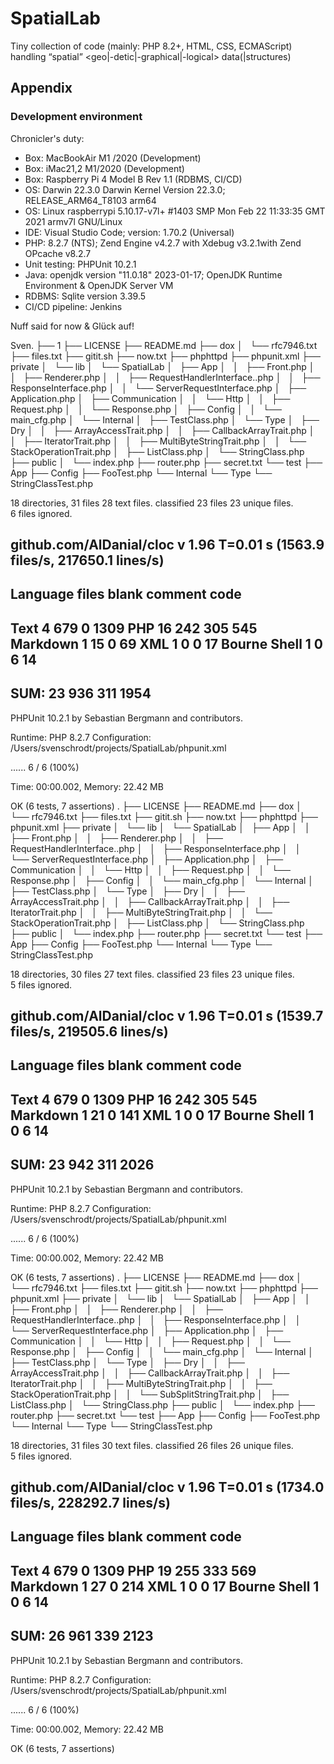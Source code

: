 # SpatialLab
Tiny collection of code (mainly: PHP 8.2+, HTML, CSS, ECMAScript) handling  “spatial” &lt;geo|-detic|-graphical|-logical> data(|structures)




 



## Appendix

### Development environment 

 Chronicler's duty: 

 - Box: MacBookAir M1 /2020 (Development)
 - Box: iMac21,2 M1/2020 (Development)
 - Box: Raspberry Pi 4 Model B Rev 1.1 (RDBMS, CI/CD)
 - OS: Darwin 22.3.0 Darwin Kernel Version 22.3.0; RELEASE_ARM64_T8103 arm64
 - OS: Linux raspberrypi 5.10.17-v7l+ #1403 SMP Mon Feb 22 11:33:35 GMT 2021 armv7l GNU/Linux
 - IDE: Visual Studio Code; version: 1.70.2 (Universal)
 - PHP: 8.2.7 (NTS); Zend Engine v4.2.7 with Xdebug v3.2.1with Zend OPcache v8.2.7
 - Unit testing: PHPUnit 10.2.1 
 - Java: openjdk version "11.0.18" 2023-01-17; OpenJDK Runtime Environment  & OpenJDK Server VM
 - RDBMS: Sqlite version 3.39.5
 - CI/CD pipeline: Jenkins 


 Nuff said for now & Glück auf! 

 Sven.
├── 1
├── LICENSE
├── README.md
├── dox
│   └── rfc7946.txt
├── files.txt
├── gitit.sh
├── now.txt
├── phphttpd
├── phpunit.xml
├── private
│   └── lib
│       └── SpatialLab
│           ├── App
│           │   ├── Front.php
│           │   ├── Renderer.php
│           │   ├── RequestHandlerInterface..php
│           │   ├── ResponseInterface.php
│           │   └── ServerRequestInterface.php
│           ├── Application.php
│           ├── Communication
│           │   └── Http
│           │       ├── Request.php
│           │       └── Response.php
│           ├── Config
│           │   └── main_cfg.php
│           └── Internal
│               ├── TestClass.php
│               └── Type
│                   ├── Dry
│                   │   ├── ArrayAccessTrait.php
│                   │   ├── CallbackArrayTrait.php
│                   │   ├── IteratorTrait.php
│                   │   ├── MultiByteStringTrait.php
│                   │   └── StackOperationTrait.php
│                   ├── ListClass.php
│                   └── StringClass.php
├── public
│   └── index.php
├── router.php
├── secret.txt
└── test
    ├── App
    ├── Config
    ├── FooTest.php
    └── Internal
        └── Type
            └── StringClassTest.php

18 directories, 31 files
      28 text files.
classified 23 files      23 unique files.                              
       6 files ignored.

github.com/AlDanial/cloc v 1.96  T=0.01 s (1563.9 files/s, 217650.1 lines/s)
-------------------------------------------------------------------------------
Language                     files          blank        comment           code
-------------------------------------------------------------------------------
Text                             4            679              0           1309
PHP                             16            242            305            545
Markdown                         1             15              0             69
XML                              1              0              0             17
Bourne Shell                     1              0              6             14
-------------------------------------------------------------------------------
SUM:                            23            936            311           1954
-------------------------------------------------------------------------------
PHPUnit 10.2.1 by Sebastian Bergmann and contributors.

Runtime:       PHP 8.2.7
Configuration: /Users/svenschrodt/projects/SpatialLab/phpunit.xml

......                                                              6 / 6 (100%)

Time: 00:00.002, Memory: 22.42 MB

OK (6 tests, 7 assertions)
</code>
</pre>
.
├── LICENSE
├── README.md
├── dox
│   └── rfc7946.txt
├── files.txt
├── gitit.sh
├── now.txt
├── phphttpd
├── phpunit.xml
├── private
│   └── lib
│       └── SpatialLab
│           ├── App
│           │   ├── Front.php
│           │   ├── Renderer.php
│           │   ├── RequestHandlerInterface..php
│           │   ├── ResponseInterface.php
│           │   └── ServerRequestInterface.php
│           ├── Application.php
│           ├── Communication
│           │   └── Http
│           │       ├── Request.php
│           │       └── Response.php
│           ├── Config
│           │   └── main_cfg.php
│           └── Internal
│               ├── TestClass.php
│               └── Type
│                   ├── Dry
│                   │   ├── ArrayAccessTrait.php
│                   │   ├── CallbackArrayTrait.php
│                   │   ├── IteratorTrait.php
│                   │   ├── MultiByteStringTrait.php
│                   │   └── StackOperationTrait.php
│                   ├── ListClass.php
│                   └── StringClass.php
├── public
│   └── index.php
├── router.php
├── secret.txt
└── test
    ├── App
    ├── Config
    ├── FooTest.php
    └── Internal
        └── Type
            └── StringClassTest.php

18 directories, 30 files
      27 text files.
classified 23 files      23 unique files.                              
       5 files ignored.

github.com/AlDanial/cloc v 1.96  T=0.01 s (1539.7 files/s, 219505.6 lines/s)
-------------------------------------------------------------------------------
Language                     files          blank        comment           code
-------------------------------------------------------------------------------
Text                             4            679              0           1309
PHP                             16            242            305            545
Markdown                         1             21              0            141
XML                              1              0              0             17
Bourne Shell                     1              0              6             14
-------------------------------------------------------------------------------
SUM:                            23            942            311           2026
-------------------------------------------------------------------------------
PHPUnit 10.2.1 by Sebastian Bergmann and contributors.

Runtime:       PHP 8.2.7
Configuration: /Users/svenschrodt/projects/SpatialLab/phpunit.xml

......                                                              6 / 6 (100%)

Time: 00:00.002, Memory: 22.42 MB

OK (6 tests, 7 assertions)
</code>
</pre>
.
├── LICENSE
├── README.md
├── dox
│   └── rfc7946.txt
├── files.txt
├── gitit.sh
├── now.txt
├── phphttpd
├── phpunit.xml
├── private
│   └── lib
│       └── SpatialLab
│           ├── App
│           │   ├── Front.php
│           │   ├── Renderer.php
│           │   ├── RequestHandlerInterface..php
│           │   ├── ResponseInterface.php
│           │   └── ServerRequestInterface.php
│           ├── Application.php
│           ├── Communication
│           │   └── Http
│           │       ├── Request.php
│           │       └── Response.php
│           ├── Config
│           │   └── main_cfg.php
│           └── Internal
│               ├── TestClass.php
│               └── Type
│                   ├── Dry
│                   │   ├── ArrayAccessTrait.php
│                   │   ├── CallbackArrayTrait.php
│                   │   ├── IteratorTrait.php
│                   │   ├── MultiByteStringTrait.php
│                   │   ├── StackOperationTrait.php
│                   │   └── SubSplitStringTrait.php
│                   ├── ListClass.php
│                   └── StringClass.php
├── public
│   └── index.php
├── router.php
├── secret.txt
└── test
    ├── App
    ├── Config
    ├── FooTest.php
    └── Internal
        └── Type
            └── StringClassTest.php

18 directories, 31 files
      30 text files.
classified 26 files      26 unique files.                              
       5 files ignored.

github.com/AlDanial/cloc v 1.96  T=0.01 s (1734.0 files/s, 228292.7 lines/s)
-------------------------------------------------------------------------------
Language                     files          blank        comment           code
-------------------------------------------------------------------------------
Text                             4            679              0           1309
PHP                             19            255            333            569
Markdown                         1             27              0            214
XML                              1              0              0             17
Bourne Shell                     1              0              6             14
-------------------------------------------------------------------------------
SUM:                            26            961            339           2123
-------------------------------------------------------------------------------
PHPUnit 10.2.1 by Sebastian Bergmann and contributors.

Runtime:       PHP 8.2.7
Configuration: /Users/svenschrodt/projects/SpatialLab/phpunit.xml

......                                                              6 / 6 (100%)

Time: 00:00.002, Memory: 22.42 MB

OK (6 tests, 7 assertions)
</code>
</pre>

